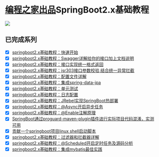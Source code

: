 # [编程之家出品](https://www.codehome.vip/)SpringBoot2.x基础教程

![](https://www.codehome.vip/wp-content/uploads/2020/08/1597015232-codehome.png)


## 已完成系列

- [x] [springboot2.x基础教程：快速开始](https://www.codehome.vip/2020/08/01/springboot2-x%e5%9f%ba%e7%a1%80%e6%95%99%e7%a8%8b%ef%bc%9a%e5%bf%ab%e9%80%9f%e5%bc%80%e5%a7%8b/)
- [x] [springboot2.x基础教程：Swagger详解给你的接口加上文档说明](https://www.codehome.vip/2020/08/02/swagger%e8%af%a6%e8%a7%a3%e7%bb%99%e4%bd%a0%e7%9a%84%e6%8e%a5%e5%8f%a3%e5%8a%a0%e4%b8%8a%e6%96%87%e6%a1%a3%e8%af%b4%e6%98%8e/)
- [x] [springboot2.x基础教程：接口实现统一格式返回](https://www.codehome.vip/2020/08/02/springboot2-x%e5%9f%ba%e7%a1%80%e6%95%99%e7%a8%8b%ef%bc%9a%e6%8e%a5%e5%8f%a3%e5%ae%9e%e7%8e%b0%e7%bb%9f%e4%b8%80%e6%a0%bc%e5%bc%8f%e8%bf%94%e5%9b%9e/)
- [x] [springboot2.x基础教程：jsr303接口参数校验,结合统一异常拦截](https://www.codehome.vip/2020/08/03/jsr303%e6%8e%a5%e5%8f%a3%e5%8f%82%e6%95%b0%e6%a0%a1%e9%aa%8c%e7%bb%93%e5%90%88%e7%bb%9f%e4%b8%80%e5%bc%82%e5%b8%b8%e6%8b%a6%e6%88%aa/)
- [x] [springboot2.x基础教程：配置文件详解](https://www.codehome.vip/2020/08/06/springboot2-x%e5%9f%ba%e7%a1%80%e6%95%99%e7%a8%8b%ef%bc%9a%e9%85%8d%e7%bd%ae%e6%96%87%e4%bb%b6%e8%af%a6%e8%a7%a3/)
- [x] [springboot2.x基础教程：集成spring-data-jpa](https://www.codehome.vip/2020/08/08/springboot2-x%e5%9f%ba%e7%a1%80%e6%95%99%e7%a8%8b%ef%bc%9a%e9%9b%86%e6%88%90spring-data-jpa/)
- [x] [springboot2.x基础教程：单元测试](https://www.codehome.vip/2020/08/09/springboot2-x%e5%9f%ba%e7%a1%80%e6%95%99%e7%a8%8b%ef%bc%9a%e5%8d%95%e5%85%83%e6%b5%8b%e8%af%95/)
- [x] [springboot2.x基础教程：日志配置](https://www.codehome.vip/2020/08/10/springboot2-x%e5%9f%ba%e7%a1%80%e6%95%99%e7%a8%8b%ef%bc%9a%e6%97%a5%e5%bf%97%e9%85%8d%e7%bd%ae/)
- [x] [springboot2.x基础教程：JRebel实现SpringBoot热部署](https://www.codehome.vip/2020/08/11/springboot2-x%e5%9f%ba%e7%a1%80%e6%95%99%e7%a8%8b%ef%bc%9ajrebel%e5%ae%9e%e7%8e%b0springboot%e7%83%ad%e9%83%a8%e7%bd%b2/)
- [x] [springboot2.x基础教程：@Async开启异步任务](https://www.codehome.vip/2020/08/13/springboot2-x%e5%9f%ba%e7%a1%80%e6%95%99%e7%a8%8b%ef%bc%9aasync%e5%bc%80%e5%90%af%e5%bc%82%e6%ad%a5%e4%bb%bb%e5%8a%a1/)
- [x] [springboot2.x基础教程：@Enable注解原理](https://www.codehome.vip/2020/08/16/springboot2-x%e5%9f%ba%e7%a1%80%e6%95%99%e7%a8%8b-enable%e6%b3%a8%e8%a7%a3%e5%8e%9f%e7%90%86/)
- [x] [SpringBoot通过proguard-maven-plugin插件进行实际项目代码混淆，实测可用](https://www.codehome.vip/2020/07/04/springboot%e9%80%9a%e8%bf%87proguard-maven-plugin%e6%8f%92%e4%bb%b6%e8%bf%9b%e8%a1%8c%e5%ae%9e%e9%99%85%e9%a1%b9%e7%9b%ae%e4%bb%a3%e7%a0%81%e6%b7%b7%e6%b7%86%ef%bc%8c%e5%ae%9e%e6%b5%8b%e5%8f%af/)
- [x] [贡献一个springboot项目linux shell启动脚本](https://www.codehome.vip/2020/07/30/%e8%b4%a1%e7%8c%ae%e4%b8%80%e4%b8%aaspringboot%e9%a1%b9%e7%9b%aelinux-shell%e5%90%af%e5%8a%a8%e8%84%9a%e6%9c%ac/)
- [x] [springboot2.x基础教程：过滤器和拦截器详解](https://www.codehome.vip/2020/08/17/springboot2-x%e5%9f%ba%e7%a1%80%e6%95%99%e7%a8%8b%ef%bc%9a%e8%bf%87%e6%bb%a4%e5%99%a8%e5%92%8c%e6%8b%a6%e6%88%aa%e5%99%a8%e8%af%a6%e8%a7%a3/)
- [x] [springboot2.x基础教程：@Scheduled开启定时任务及源码分析](https://www.codehome.vip/2020/08/20/springboot-scheduled/)
- [x] [springboot2.x基础教程：集成mybatis最佳实践](https://www.codehome.vip/2020/08/25/springboot-mybatis/)
